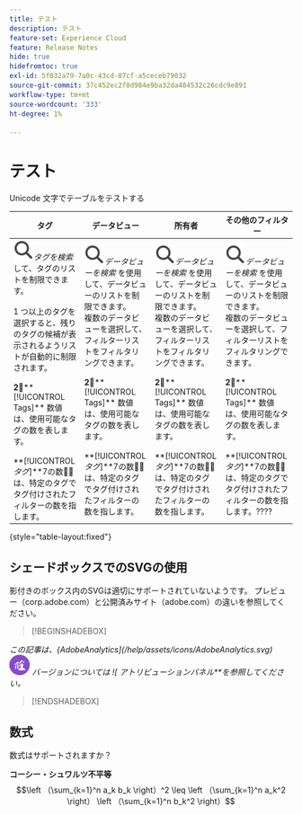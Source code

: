 ```yaml
---
title: テスト
description: テスト
feature-set: Experience Cloud
feature: Release Notes
hide: true
hidefromtoc: true
exl-id: 5f832a79-7a0c-43cd-87cf-a5ceceb79032
source-git-commit: 37c452ec2f8d984e9ba32da484532c26cdc9e891
workflow-type: tm+mt
source-wordcount: '333'
ht-degree: 1%

---
```


# テスト

Unicode 文字でテーブルをテストする

| タグ | データビュー | 所有者 | その他のフィルター |
|---|---|---|---|
| ![ タグを検索 ](/help/assets/icons/Search.svg)*タグを検索* して、タグのリストを制限できます。 <br/><br/>1 つ以上のタグを選択すると、残りのタグの候補が表示されるようリストが自動的に制限されます。 <br/><br/>**2︎⃣****[!UICONTROL Tags]** 数値は、使用可能なタグの数を表します。 <br/><br/>**[!UICONTROL *タグ&#x200B;*]**7︎の数値⃣は、特定のタグでタグ付けされたフィルターの数を指します。 | ![ 検索 ](/help/assets/icons/Search.svg)*データビューを検索* を使用して、データビューのリストを制限できます。 <br/> 複数のデータビューを選択して、フィルターリストをフィルタリングできます。 <br/><br/>**2︎⃣****[!UICONTROL Tags]** 数値は、使用可能なタグの数を表します。 <br/><br/>**[!UICONTROL *タグ&#x200B;*]**7︎の数値⃣は、特定のタグでタグ付けされたフィルターの数を指します。 | ![ 検索 ](/help/assets/icons/Search.svg)*データビューを検索* を使用して、データビューのリストを制限できます。 <br/> 複数のデータビューを選択して、フィルターリストをフィルタリングできます。 <br/><br/>**2︎⃣****[!UICONTROL Tags]** 数値は、使用可能なタグの数を表します。 <br/><br/>**[!UICONTROL *タグ&#x200B;*]**7︎の数値⃣は、特定のタグでタグ付けされたフィルターの数を指します。 | ![ 検索 ](/help/assets/icons/Search.svg)*データビューを検索* を使用して、データビューのリストを制限できます。 <br/> 複数のデータビューを選択して、フィルターリストをフィルタリングできます。 <br/><br/>**2︎⃣****[!UICONTROL Tags]** 数値は、使用可能なタグの数を表します。 <br/><br/>**[!UICONTROL *タグ&#x200B;*]**7︎の数値⃣は、特定のタグでタグ付けされたフィルターの数を指します。???? |

{style="table-layout:fixed"}


## シェードボックスでのSVGの使用

影付きのボックス内のSVGは適切にサポートされていないようです。 プレビュー（corp.adobe.com）と公開済みサイト（adobe.com）の違いを参照してください。

>[!BEGINSHADEBOX]

*この記事は、{AdobeAnalytics](/help/assets/icons/AdobeAnalytics.svg) ![**Adobe Analytics**のアトリビューションパネルに関するドキュメントです。<br/> この記事の [CustomerJourneyAnalytics](https://experienceleague.adobe.com/en/docs/analytics-platform/using/cja-workspace/panels/attribution)**Customer Journey Analytics](/help/assets/icons/CustomerJourneyAnalytics.svg) バージョンについては ![ アトリビューションパネル**を参照してください。*

>[!ENDSHADEBOX]


## 数式

数式はサポートされますか？

**コーシー・シュワルツ不平等**
$$\left （\sum_{k=1}^n a_k b_k \right）^2 \leq \left （\sum_{k=1}^n a_k^2 \right） \left （\sum_{k=1}^n b_k^2 \right）$$



